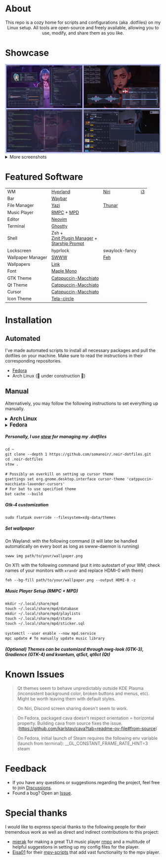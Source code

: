 # About

<div align="center">
  This repo is a cozy home for scripts and configurations (aka .dotfiles) on my Linux setup. All tools are open-source and freely available, allowing you to use, modify, and share them as you like.
</div>

# Showcase

<div align="center">
  <img alt="Showcase 0" src="./assets/showcase_0.png" />
</div>

<details>
  <summary>More screenshots</summary>
  <div align="center">
    <img alt="Showcase 1" src="./assets/showcase_1.png" />
    <img alt="Showcase 2" src="./assets/showcase_2.png" />
    <img alt="Showcase 3" src="./assets/showcase_3.png" />
    <img alt="Showcase 4" src="./assets/showcase_4.png" />
    <img alt="Showcase 5" src="./assets/showcase_5.png" />
  </div>
</details>

# Featured Software

|                   |                                                                                                                              |                                               |                                |
| ----------------- | ---------------------------------------------------------------------------------------------------------------------------- | --------------------------------------------- | ------------------------------ |
| WM                | [Hyprland](https://github.com/hyprwm/Hyprland)                                                                               | [Niri](https://github.com/YaLTeR/niri)        | [i3](https://github.com/i3/i3) |
| Bar               | [Waybar](https://github.com/Alexays/Waybar)                                                                                  |                                               |                                |
| File Manager      | [Yazi](https://github.com/sxyazi/yazi)                                                                                       | [Thunar](https://gitlab.xfce.org/xfce/thunar) |                                |
| Music Player      | [RMPC](https://github.com/mierak/rmpc) + [MPD](https://github.com/MusicPlayerDaemon/MPD)                                     |                                               |                                |
| Editor            | [Neovim](https://github.com/neovim/neovim)                                                                                   |                                               |                                |
| Terminal          | [Ghostty](https://github.com/ghostty-org/ghostty)                                                                            |                                               |                                |
| Shell             | Zsh + <br> [Zinit Plugin Manager](https://github.com/zdharma-continuum/zinit) + <br> [Starship Prompt](https://starship.rs/) |                                               |                                |
| Lockscreen        | hyprlock                                                                                                                     | swaylock-fancy                                |                                |
| Wallpaper Manager | [SWWW](https://github.com/LGFae/swww)                                                                                        | [Feh](https://github.com/derf/feh)            |                                |
| Wallpapers        | [Link](https://github.com/somanoir/.noir-dotfiles/tree/master/.local/share/backgrounds)                                      |                                               |                                |
| Font              | [Maple Mono](https://github.com/subframe7536/maple-font)                                                                     |                                               |                                |
| GTK Theme         | [Catppuccin-Macchiato](https://github.com/catppuccin/gtk)                                                                    |                                               |                                |
| Qt Theme          | [Catppuccin-Macchiato](https://github.com/catppuccin/qt5ct)                                                                  |                                               |                                |
| Cursor            | [Catppuccin-Macchiato](https://github.com/catppuccin/cursors)                                                                |                                               |                                |
| Icon Theme        | [Tela-circle](https://github.com/vinceliuice/Tela-circle-icon-theme)                                                         |                                               |                                |

# Installation

## Automated

I've made automated scripts to install all necessary packages and pull the
dotfiles on your machine. Make sure to read the instructions in their
corresponding repositories.

- [Fedora](https://github.com/somanoir/noir-fedorainstall)
- Arch Linux (🚧 under construction 🚧)

## Manual

Alternatively, you may follow the following instructions to set everything up
manually.

<details>
  <summary>
    <span style="font-size: 1.2em; font-weight: bold;">Arch Linux<span>
  </summary>

##### Install common utilities (X11 and Wayland)

```
paru -Sy --needed brightnessctl playerctl pavucontrol alsa-utils waybar ghostty wofi mako wl-clipboard copyq xclip neovim swww swaylock-fancy-git mpd mpc rmpc yazi thunar thunar-archive-plugin thunar-media-tags-plugin thunar-shares-plugin thunar-vcs-plugin thunar-volman tumbler dunst maim imagemagick xdotool rofi polybar feh zsh fzf uv zoxide lsd btop
```

##### Install Niri

```
paru -Sy --needed niri xwayland-satellite xdg-desktop-portal-gnome
```

##### Install Hyprland

```
paru -Sy --needed hyprland hyprpicker pyprland hyprpolkitagent hyprshot xdg-desktop-portal-hyprland hyprlock
```

##### Install i3

```
paru -Sy --needed i3-wm i3lock autotiling
```

##### Install themes and customization tools

```
paru -Sy --needed catppuccin-gtk-theme-macchiato catppuccin-cursors-macchiato tela-circle-icon-theme-dracula stow nwg-look
```

##### Install recommended fonts

```
paru -Sy --needed maplemono-ttf maplemono-nf-unhinted maplemono-nf-cn-unhinted gnu-free-fonts noto-fonts ttf-bitstream-vera ttf-croscore ttf-dejavu ttf-droid ttf-ibm-plex ttf-liberation wqy-zenhei ttf-mona-sans apple-fonts ttf-ms-fonts nerd-fonts
```

</details>

<details>
  <summary>
    <span style="font-size: 1.2em; font-weight: bold;">Fedora<span>
  </summary>

##### Enable COPR repos

```
sudo dnf copr enable lihaohong/yazi
sudo dnf copr enable yalter/niri
sudo dnf copr enable solopasha/hyprland
sudo dnf install --nogpgcheck --repofrompath 'terra,https://repos.fyralabs.com/terra$releasever' terra-release
```

##### Install common utilities (X11 and Wayland)

```
sudo dnf install zsh fzf uv zoxide lsd bat brightnessctl playerctl pavucontrol alsa-utils waybar ghostty wofi mako copyq xclip neovim vim vim-enhanced swww mpd mpc Thunar yazi dunst maim xdotool rofi polybar feh ImageMagick meson btop mpv network-manager-applet fastfetch  wlogout python3-pip python3-gobject gtk4 codium codium-marketplace xinput
```

##### Install Niri

```
sudo dnf install niri xwayland-satellite xdg-desktop-portal-gnome
```

##### Install Hyprland

```
sudo dnf install hyprland hyprpicker pyprland hyprpolkitagent hyprshot xdg-desktop-portal-hyprland hyprlock qt5-qtwayland qt6-qtwayland cmake meson cpio pkgconf-pkg-config
```

##### Install AwesomeWM

```
sudo dnf install gnome-session-xsession xorg-x11-xinit-session awesome
```

##### These will need to be built from source if you want to use them (follow corresponding instructions)

[RMPC (music player)](https://mierak.github.io/rmpc/next/installation/#installation-methods)

##### Install themes and customization tools

```
sudo dnf install nwg-look stow
```

##### Install recommended fonts

```
sudo dnf install maple-fonts nerd-fonts mozilla-fira-sans-fonts fontawesome-6-free-fonts
```

</details>

##### Personally, I use [stow](https://www.gnu.org/software/stow/) for managing my .dotfiles

```
cd ~
git clone --depth 1 https://github.com/somanoir/.noir-dotfiles.git
cd .noir-dotfiles
stow .

# Possibly an overkill on setting up cursor theme
gsettings set org.gnome.desktop.interface cursor-theme 'catppuccin-macchiato-lavender-cursors'
# For bat to use specified theme
bat cache --build
```

##### Gtk-4 customization

```
sudo flatpak override --filesystem=xdg-data/themes
```

##### Set wallpaper

On Wayland: with the following command (it will later be handled automatically
on every boot as long as swww-daemon is running)

```
swww img path/to/your/wallpaper.png
```

On X11: with the following command (put it into autostart of your WM; check
names of your monitors with `xrandr` and replace HDMI-0 with them)

```
feh --bg-fill path/to/your/wallpaper.png --output HDMI-0 -z
```

##### Music Player Setup (RMPC + MPD)

```
mkdir ~/.local/share/mpd
touch ~/.local/share/mpd/database
mkdir ~/.local/share/mpd/playlists
touch ~/.local/share/mpd/state
touch ~/.local/share/mpd/sticker.sql

systemctl --user enable --now mpd.service
mpc update # To manually update music library
```

##### (Optional) Themes can be customized through nwg-look (GTK-3), Gradience (GTK-4) and kvantum, qt5ct, qt6ct (Qt)

# Known Issues

> Qt themes seem to behave unpredictably outside KDE Plasma (inconsistent
> background color, broken buttons and menus, etc). Might be worth leaving them
> with default styles.

> On Niri, Discord screen sharing doesn't seem to work.

> On Fedora, packaged cava doesn't respect orientation = horizontal property.
> Building cava from source fixes the issue.
> (https://github.com/karlstav/cava?tab=readme-ov-file#from-source)

> On Fedora, initial launch of Steam requires the following env variable (launch
> from terminal): __GL_CONSTANT_FRAME_RATE_HINT=3 steam

# Feedback

- If you have any questions or suggestions regarding the project, feel free to
  join [Discussions](https://github.com/somanoir/.noir-dotfiles/discussions).
- Found a bug? Open an
  [Issue](https://github.com/somanoir/.noir-dotfiles/issues).

# Special thanks

I would like to express special thanks to the following people for their
tremendous work as well as direct and indirect contributions to this project:

- [mierak](https://github.com/mierak) for making a great TUI music player
  [rmpc](https://github.com/mierak/rmpc) and a multitude of helpful suggestions
  in setting up my config files for the player.
- [Eisa01](https://github.com/Eisa01) for their
  [mpv-scripts](https://github.com/Eisa01/mpv-scripts) that add vast
  functionality to the mpv player.
